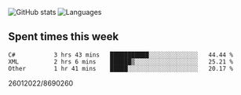![GitHub stats](https://github-readme-stats.vercel.app/api?username=emipa606&theme=github_dark&show_icons=true) 
![Languages](https://github-readme-stats.vercel.app/api/top-langs/?username=emipa606&theme=github_dark&layout=compact)

## Spent times this week
<!--START_SECTION:waka-->

```text
C#           3 hrs 43 mins   ███████████░░░░░░░░░░░░░░   44.44 %
XML          2 hrs 6 mins    ██████▒░░░░░░░░░░░░░░░░░░   25.21 %
Other        1 hr 41 mins    █████░░░░░░░░░░░░░░░░░░░░   20.17 %
```

<!--END_SECTION:waka-->


26012022/8690260
